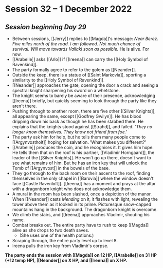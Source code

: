 # Session 32 – 1 December 2022

## *Session beginning Day 29*

- Between sessions, [[Jerry]] replies to [[Magda]]'s message: *Near Berez. Five miles north of the road. I am followed. Not much chance of survival. Will move towards Vallaki soon as possible.* He is alive. For now.
- [[Arabelle]] asks [[Arlo]] if [[Ireena]] can carry the [[Holy Symbol of Ravenkind]].
- The party formally agree to refer to the golem as [[Neander]].
- Outside the keep, there is a statue of [[Saint Markovia]], sporting a similarity to the [[Holy Symbol of Ravenkind]].
- [[Neander]] approaches the gate, opening the door a crack and seeing a spectral knight sharpening his sword on a whetstone.
- The knight seems to barely be aware of their presence, acknowledging [[Ireena]] briefly, but quickly seeming to look through the party like they aren't there.
- Pushing through to another room, there are five other [[Silver Knights]], all appearing the same, except [[Godfrey Gwilyn]]. He has blood dripping down his back as though he has been stabbed there. He explains that the knights stood against [[Strahd]], and failed. *'They no longer know themselves. They know not friend from foe.'*
- The party ask him for help, but he tells them many people come to [[Argynvostholt]] hoping for salvation. 'What makes you different?'
- [[Arabelle]] produces the coin, and he recognises it. It gives him hope. He tells them that on the roof is his partner, [[Vladimir Horngaard]], the leader of the [[Silver Knights]]. He won't go up there, doesn't want to see what remains of him. But he has an iron key that will unlock the Tomb of [[Argynvost]] in the bowels of the base.
- They go through to the back room on their ascent to the roof, finding themselves in the only chapel in [[Barovia]] where the window doesn't face [[Castle Ravenloft]]. [[Ireena]] has a moment and prays at the altar with a dragonborn knight who does not acknowledge them.
- A mural in the room has been slashed, once a depiction of the manor. When [[Neander]] casts *Mending* on it, it flashes with light, revealing the tower above them as it looked in its prime. Picturesque snow-capped mountains hang in the background. The dragonborn knight is overcome.
- We climb the stairs, and [[Ireena]] approaches Vladimir, shouting his name.
- Combat breaks out. The entire party have to rush to keep [[Magda]] alive as she drops to two death saves.
	- (She uses one of the health potions.)
- Scraping through, the entire party level up to level 8.
- Ireena pulls the iron key from Vladimir's corpse.

**The party ends the session with [[Magda]] on 12 HP, [[Arabelle]] on 31 HP (+12 temp HP), [[Neander]] on X HP, and [[Ireena]] on X HP.**